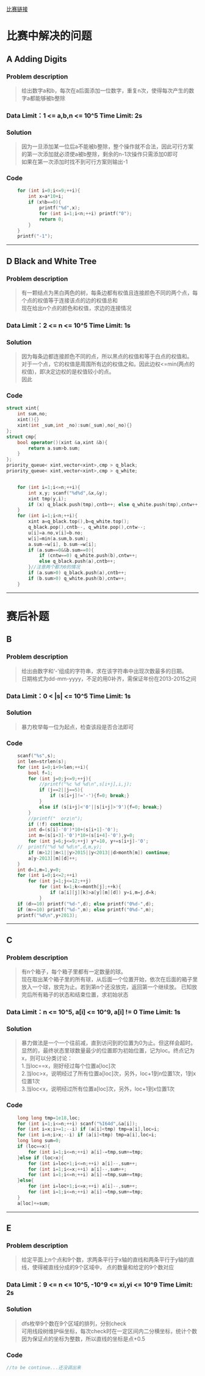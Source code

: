 [比赛链接](https://cn.vjudge.net/contest/172423)

# 比赛中解决的问题  

## A Adding Digits 
### Problem description
> 给出数字a和b，每次在a后面添加一位数字，重复n次，使得每次产生的数字a都能够被b整除

### Data Limit：1 <= a,b,n <= 10^5  Time Limit: 2s

### Solution
> 因为一旦添加某一位后a不能被b整除，整个操作就不合法，因此可行方案的第一次添加就必须使a被b整除，剩余的n-1次操作只需添加0即可  
如果在第一次添加时找不到可行方案则输出-1

### Code
```cpp
	for (int i=0;i<=9;++i){
		int x=a*10+i;
		if (x%b==0){
			printf("%d",x);
			for (int i=1;i<n;++i) printf("0");
			return 0;
		}
	}
	printf("-1");
```
*****


## D Black and White Tree 
### Problem description
> 有一颗结点为黑白两色的树，每条边都有权值且连接颜色不同的两个点，每个点的权值等于连接该点的边的权值总和  
现在给出n个点的颜色和权值，求边的连接情况

### Data Limit：2 <= n <= 10^5  Time Limit: 1s

### Solution
> 因为每条边都连接颜色不同的点，所以黑点的权值和等于白点的权值和。  
对于一个点，它的权值是周围所有边的权值之和。因此边权<=min(两点的权值)，即决定边权的是权值较小的点。  
因此

### Code
```cpp
struct xint{
	int sum,no;
	xint(){}
	xint(int _sum,int _no):sum(_sum),no(_no){}
};
struct cmp{
	bool operator()(xint &a,xint &b){
		return a.sum>b.sum;
	}
};
priority_queue< xint,vector<xint>,cmp > q_black;
priority_queue< xint,vector<xint>,cmp > q_white;


	for (int i=1;i<=n;++i){
		int x,y; scanf("%d%d",&x,&y);
		xint tmp(y,i);
		if (x) q_black.push(tmp),cntb++; else q_white.push(tmp),cntw++;
	}
	for (int i=1;i<n;++i){
		xint a=q_black.top(),b=q_white.top();
		q_black.pop(),cntb--, q_white.pop(),cntw--;
		u[i]=a.no,v[i]=b.no;
		w[i]=min(a.sum,b.sum);
		a.sum-=w[i], b.sum-=w[i];
		if (a.sum==0&&b.sum==0){
			if (cntw==0) q_white.push(b),cntw++;
			else q_black.push(a),cntb++;
		}//注意两个都为0的情况
		if (a.sum>0) q_black.push(a),cntb++;
		if (b.sum>0) q_white.push(b),cntw++;
	}
```
*****

# 赛后补题  

## B
### Problem description
> 给出由数字和‘-’组成的字符串，求在该字符串中出现次数最多的日期。  
日期格式为dd-mm-yyyy，不足的用0补齐，需保证年份在2013-2015之间

### Data Limit：0 < |s| <= 10^5  Time Limit: 1s

### Solution
> 暴力枚举每一位为起点，检查该段是否合法即可

### Code
```cpp
	scanf("%s",s);
	int len=strlen(s);
	for (int i=0;i+9<len;++i){
		bool f=1;
		for (int j=0;j<=9;++j){
			//printf("%c %d %d\n",s[i+j],i,j);
			if (j==2||j==5){
				if (s[i+j]!='-'){f=0; break;}
			}
			else if (s[i+j]<'0'||s[i+j]>'9'){f=0; break;}
		}
		//printf("  orz\n");
		if (!f) continue;
		int d=(s[i]-'0')*10+(s[i+1]-'0');
		int m=(s[i+3]-'0')*10+(s[i+4]-'0'),y=0;
		for (int j=6;j<=9;++j) y*=10, y+=s[i+j]-'0';
	//	printf("%d %d %d\n",d,m,y);
		if (m>12||m<1||y>2015||y<2013||d>month[m]) continue;
		a[y-2013][m][d]++;
	}
	int d=1,m=1,y=0;
	for (int i=0;i<=2;++i)
		for (int j=1;j<=12;++j)
			for (int k=1;k<=month[j];++k){
				if (a[i][j][k]>a[y][m][d]) y=i,m=j,d=k;
			}
	if (d>=10) printf("%d-",d); else printf("0%d-",d);
	if (m>=10) printf("%d-",m); else printf("0%d-",m);
	printf("%d\n",y+2013);
```
*****


## C
### Problem description
> 有n个箱子，每个箱子里都有一定数量的球。  
现在取出某个箱子里的所有球，从后面一个位置开始，依次在后面的箱子里放入一个球，放完为止。若到第n个还没放完，返回第一个继续放。
已知放完后所有箱子的状态和结束位置，求初始状态

### Data Limit：n <= 10^5, a[i] <= 10^9, a[i] != 0  Time Limit: 1s

### Solution
> 暴力做法是一个一个往前减，直到访问到的位置为0为止。但这样会超时。  
显然的，最终状态里球数量最少的位置即为初始位置，记为loc。终点记为x，则可以分类讨论：  
1.当loc==x，刚好经过每个位置a[loc]次  
2.当loc>x，说明经过了所有位置a[loc]次，另外，loc+1到n位置1次，1到x位置1次  
3.当loc<x，说明经过所有位置a[loc]次，另外，loc+1到x位置1次

### Code
```cpp
	long long tmp=1e18,loc;
	for (int i=1;i<=n;++i) scanf("%I64d",&a[i]);
	for (int i=x;i>=1;--i) if (a[i]<tmp) tmp=a[i],loc=i;
	for (int i=n;i>x;--i) if (a[i]<tmp) tmp=a[i],loc=i;
	long long sum=0;
	if (loc==x){
		for (int i=1;i<=n;++i) a[i]-=tmp,sum+=tmp;
	}else if (loc>x){
		for (int i=loc+1;i<=n;++i) a[i]--,sum++;
		for (int i=1;i<=x;++i) a[i]--,sum++;
		for (int i=1;i<=n;++i) a[i]-=tmp,sum+=tmp;
	}else{
		for (int i=loc+1;i<=x;++i) a[i]--,sum++;
		for (int i=1;i<=n;++i) a[i]-=tmp,sum+=tmp;
	}
	a[loc]+=sum;
```
*****

## E
### Problem description
> 给定平面上n个点和9个数，求两条平行于x轴的直线和两条平行于y轴的直线，使得被直线分成的9个区域中，
点的数量和给定的9个数对应

### Data Limit：9 <= n <= 10^5, -10^9 <= xi,yi <= 10^9  Time Limit: 2s

### Solution
> dfs枚举9个数在9个区域的排列，分别check  
可用线段树维护纵坐标，每次check时在一定区间内二分横坐标，统计个数  
因为保证点的坐标为整数，所以直线的坐标是点+0.5

### Code
```cpp
//to be continue...还没调出来
```

